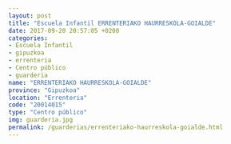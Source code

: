 ```yaml
---
layout: post
title: "Escuela Infantil ERRENTERIAKO HAURRESKOLA-GOIALDE"
date: 2017-09-20 20:57:05 +0200
categories:
- Escuela Infantil
- gipuzkoa
- errenteria
- Centro público
- guarderia
name: "ERRENTERIAKO HAURRESKOLA-GOIALDE"
province: "Gipuzkoa"
location: "Errenteria"
code: "20014015"
type: "Centro público"
img: guarderia.jpg
permalink: /guarderias/errenteriako-haurreskola-goialde.html
---
```

